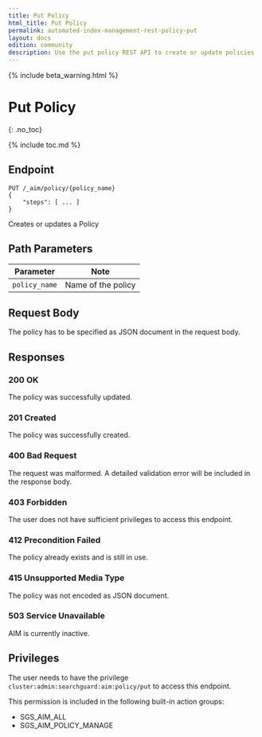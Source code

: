 ```yaml
---
title: Put Policy
html_title: Put Policy
permalink: automated-index-management-rest-policy-put
layout: docs
edition: community
description: Use the put policy REST API to create or update policies
---
```

<!--- Copyright 2023 floragunn GmbH -->

{% include beta_warning.html %}

# Put Policy
{: .no_toc}

{% include toc.md %}

## Endpoint

```
PUT /_aim/policy/{policy_name}
{
    "steps": [ ... ]
}
```

Creates or updates a Policy

## Path Parameters

| Parameter       | Note               |
|-----------------|--------------------|
| `policy_name` | Name of the policy |

## Request Body

The policy has to be specified as JSON document in the request body.

## Responses

### 200 OK

The policy was successfully updated.

### 201 Created

The policy was successfully created.

### 400 Bad Request

The request was malformed. A detailed validation error will be included in the response body.

### 403 Forbidden

The user does not have sufficient privileges to access this endpoint.

### 412 Precondition Failed

The policy already exists and is still in use.

### 415 Unsupported Media Type

The policy was not encoded as JSON document.

### 503 Service Unavailable

AIM is currently inactive.

## Privileges

The user needs to have the privilege `cluster:admin:searchguard:aim:policy/put` to access this endpoint.

This permission is included in the following built-in action groups:

- SGS_AIM_ALL
- SGS_AIM_POLICY_MANAGE
